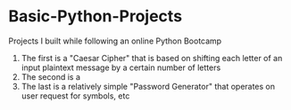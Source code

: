 # Basic-Python-Projects
Projects I built while following an online Python Bootcamp
1) The first is a "Caesar Cipher" that is based on shifting each letter of an input plaintext message by a certain number of letters
2) The second is a 
3) The last is a relatively simple "Password Generator" that operates on user request for symbols, etc
